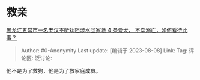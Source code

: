 # 救亲
[黑龙江五常市一名老汉不听劝阻涉水回家救 4 条爱犬， 不幸溺亡，如何看待此事？](https://www.zhihu.com/question/616057644/answer/3155547965)

> Author: #0-Anonymity
> Last update: [编辑于 2023-08-08]
> Link:
> Tag:
> 评论区:
> 泛讨论:

他不是为了救狗，他是为了救家庭成员。
